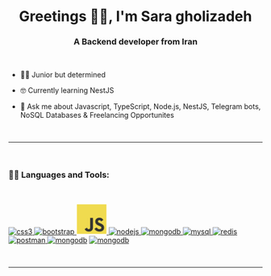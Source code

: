 <h1 align="center">Greetings 🙋‍♂️, I'm Sara gholizadeh </h1> 

<h3 align="center">A Backend developer from Iran</h3><br>


- 👩‍💻 Junior but determined 

- 🤓 Currently learning NestJS

- 💬 Ask me about Javascript, TypeScript, Node.js, NestJS, Telegram bots, NoSQL Databases & Freelancing Opportunites
<br>
<hr> 
<br>
<h3 align="left"> 👩‍💻 Languages and Tools:</h3><br>

<a href="https://www.w3schools.com/css/" target="_blank" rel="noreferrer"> <img src="https://www.svgrepo.com/show/452185/css-3.svg" alt="css3" width="60" height="60"/> </a> <a href="https://getbootstrap.com" target="_blank" rel="noreferrer"> <img src="https://www.svgrepo.com/show/353498/bootstrap.svg" alt="bootstrap" width="60" height="60"/><a href="https://developer.mozilla.org/en-US/docs/Web/JavaScript" target="_blank" rel="noreferrer"> <img src="https://raw.githubusercontent.com/devicons/devicon/master/icons/javascript/javascript-original.svg" alt="javascript" width="60" height="60"/> </a><a href="https://nodejs.org" target="_blank" rel="noreferrer"> <img src="https://www.svgrepo.com/show/303266/nodejs-icon-logo.svg" alt="nodejs" width="60" height="60"/> </a> <a href="https://www.mongodb.com/" target="_blank" rel="noreferrer"> <img src="https://www.svgrepo.com/show/373845/mongo.svg" alt="mongodb" width="60" height="60"/> </a><a href="https://www.mysql.com/" target="_blank" rel="noreferrer"> <img src="https://www.svgrepo.com/show/373848/mysql.svg" alt="mysql" width="60" height="60"/> </a> <a href="https://redis.io" target="_blank" rel="noreferrer"> <img src="https://www.svgrepo.com/show/303460/redis-logo.svg" alt="redis" width="60" height="60"/> </a>
<a href="https://postman.com" target="_blank" rel="noreferrer"> <img src="https://www.vectorlogo.zone/logos/getpostman/getpostman-icon.svg" alt="postman" width="60" height="60"/> </a> <a href="" target="_blank" rel="noreferrer"> <img src="https://www.svgrepo.com/show/355338/ubuntu.svg" alt="mongodb" width="60" height="60"/></a> <a href="" target="_blank" rel="noreferrer"> <img src="https://www.svgrepo.com/show/452210/git.svg" alt="mongodb" width="60" height="60"/></a> 

<br>
<hr>
